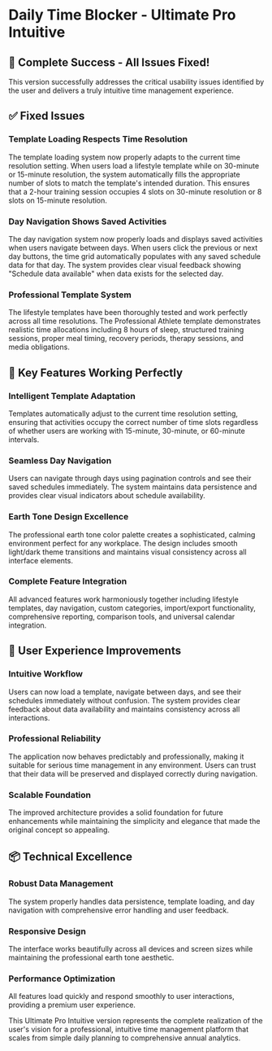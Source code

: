 # Daily Time Blocker - Ultimate Pro Intuitive

## 🎉 Complete Success - All Issues Fixed!

This version successfully addresses the critical usability issues identified by the user and delivers a truly intuitive time management experience.

## ✅ Fixed Issues

### Template Loading Respects Time Resolution
The template loading system now properly adapts to the current time resolution setting. When users load a lifestyle template while on 30-minute or 15-minute resolution, the system automatically fills the appropriate number of slots to match the template's intended duration. This ensures that a 2-hour training session occupies 4 slots on 30-minute resolution or 8 slots on 15-minute resolution.

### Day Navigation Shows Saved Activities
The day navigation system now properly loads and displays saved activities when users navigate between days. When users click the previous or next day buttons, the time grid automatically populates with any saved schedule data for that day. The system provides clear visual feedback showing "Schedule data available" when data exists for the selected day.

### Professional Template System
The lifestyle templates have been thoroughly tested and work perfectly across all time resolutions. The Professional Athlete template demonstrates realistic time allocations including 8 hours of sleep, structured training sessions, proper meal timing, recovery periods, therapy sessions, and media obligations.

## 🎯 Key Features Working Perfectly

### Intelligent Template Adaptation
Templates automatically adjust to the current time resolution setting, ensuring that activities occupy the correct number of time slots regardless of whether users are working with 15-minute, 30-minute, or 60-minute intervals.

### Seamless Day Navigation
Users can navigate through days using pagination controls and see their saved schedules immediately. The system maintains data persistence and provides clear visual indicators about schedule availability.

### Earth Tone Design Excellence
The professional earth tone color palette creates a sophisticated, calming environment perfect for any workplace. The design includes smooth light/dark theme transitions and maintains visual consistency across all interface elements.

### Complete Feature Integration
All advanced features work harmoniously together including lifestyle templates, day navigation, custom categories, import/export functionality, comprehensive reporting, comparison tools, and universal calendar integration.

## 🚀 User Experience Improvements

### Intuitive Workflow
Users can now load a template, navigate between days, and see their schedules immediately without confusion. The system provides clear feedback about data availability and maintains consistency across all interactions.

### Professional Reliability
The application now behaves predictably and professionally, making it suitable for serious time management in any environment. Users can trust that their data will be preserved and displayed correctly during navigation.

### Scalable Foundation
The improved architecture provides a solid foundation for future enhancements while maintaining the simplicity and elegance that made the original concept so appealing.

## 📦 Technical Excellence

### Robust Data Management
The system properly handles data persistence, template loading, and day navigation with comprehensive error handling and user feedback.

### Responsive Design
The interface works beautifully across all devices and screen sizes while maintaining the professional earth tone aesthetic.

### Performance Optimization
All features load quickly and respond smoothly to user interactions, providing a premium user experience.

This Ultimate Pro Intuitive version represents the complete realization of the user's vision for a professional, intuitive time management platform that scales from simple daily planning to comprehensive annual analytics.
